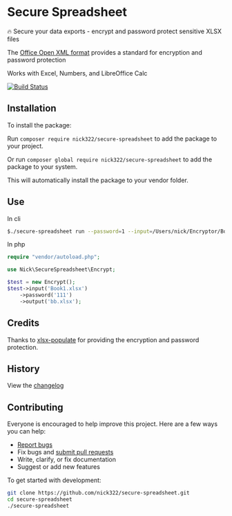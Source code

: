 # Secure Spreadsheet

🔥 Secure your data exports - encrypt and password protect sensitive XLSX files

The [Office Open XML format](https://en.wikipedia.org/wiki/Office_Open_XML) provides a standard for encryption and password protection

Works with Excel, Numbers, and LibreOffice Calc

[![Build Status](https://github.com/nick322/secure-spreadsheet/workflows/build/badge.svg?branch=master)](https://github.com/nick322/secure-spreadsheet/actions)

## Installation

To install the package:

Run ``composer require nick322/secure-spreadsheet`` to add the package to your project.

Or run ``composer global require nick322/secure-spreadsheet`` to add the package to your system.

This will automatically install the package to your vendor folder.

## Use

In cli

```bash
$./secure-spreadsheet run --password=1 --input=/Users/nick/Encryptor/Book1.xlsx --output=/Users/nick/Encryptor/bb.xlsx

```

In php

```php
require "vendor/autoload.php";

use Nick\SecureSpreadsheet\Encrypt;

$test = new Encrypt();
$test->input('Book1.xlsx')
    ->password('111')
    ->output('bb.xlsx');
```

## Credits

Thanks to [xlsx-populate](https://github.com/dtjohnson/xlsx-populate) for providing the encryption and password protection.

## History

View the [changelog](https://github.com/nick322/secure-spreadsheet/blob/master/CHANGELOG.md)

## Contributing

Everyone is encouraged to help improve this project. Here are a few ways you can help:

- [Report bugs](https://github.com/nick322/secure-spreadsheet/issues)
- Fix bugs and [submit pull requests](https://github.com/nick322/secure-spreadsheet/pulls)
- Write, clarify, or fix documentation
- Suggest or add new features

To get started with development:

```sh
git clone https://github.com/nick322/secure-spreadsheet.git
cd secure-spreadsheet
./secure-spreadsheet
```
